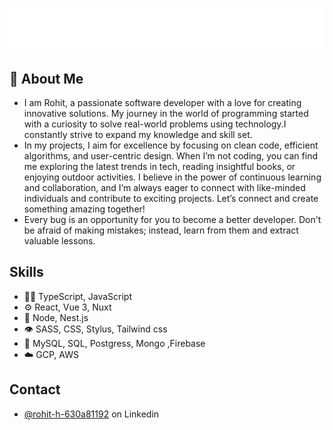 <h1 align="center">
  <img src="https://raw.githubusercontent.com/b805rohit/b805rohit/master/name.svg" alt="Rohit Haldar" />
</h1>

## 🤺 About Me
- I am Rohit, a passionate software developer with a love for creating innovative solutions. My journey in the world of programming started with a curiosity to solve real-world problems using technology.I constantly strive to expand my knowledge and skill set.
- In my projects, I aim for excellence by focusing on clean code, efficient algorithms, and user-centric design. When I’m not coding, you can find me exploring the latest trends in tech, reading insightful books, or enjoying outdoor activities. I believe in the power of continuous learning and collaboration, and I’m always eager to connect with like-minded individuals and contribute to exciting projects.
Let’s connect and create something amazing together!
- Every bug is an opportunity for you to become a better developer. Don't be afraid of making mistakes; instead, learn from them and extract valuable lessons.


## Skills
- 👨‍💻 TypeScript, JavaScript
- ⚙️ React, Vue 3, Nuxt
- 🎒 Node, Nest.js
- 👁️ SASS, CSS, Stylus, Tailwind css
- 💽 MySQL, SQL, Postgress, Mongo ,Firebase
- :cloud: GCP, AWS

## Contact
- [@rohit-h-630a81192](https://www.linkedin.com/in/rohit-h-630a81192/) on Linkedin
